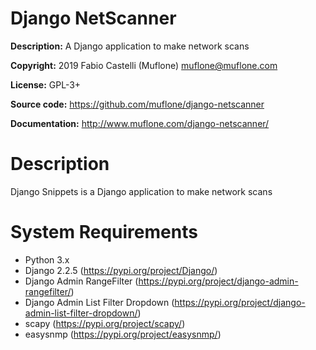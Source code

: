 # Django NetScanner

**Description:** A Django application to make network scans

**Copyright:** 2019 Fabio Castelli (Muflone) <muflone@muflone.com>

**License:** GPL-3+

**Source code:** https://github.com/muflone/django-netscanner

**Documentation:** http://www.muflone.com/django-netscanner/

# Description

Django Snippets is a Django application to make network scans

# System Requirements

* Python 3.x
* Django 2.2.5 (https://pypi.org/project/Django/)
* Django Admin RangeFilter (https://pypi.org/project/django-admin-rangefilter/)
* Django Admin List Filter Dropdown (https://pypi.org/project/django-admin-list-filter-dropdown/)
* scapy (https://pypi.org/project/scapy/)
* easysnmp (https://pypi.org/project/easysnmp/)